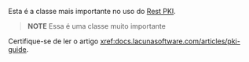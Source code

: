 ﻿---
uid: Lacuna.RestPki.Client.RestPkiClient
---

Esta é a classe mais importante no uso do [Rest PKI](https://pki.rest/).

>**NOTE**
> Essa é uma classe muito importante
>

Certifique-se de ler o artigo <xref:docs.lacunasoftware.com/articles/pki-guide>.
